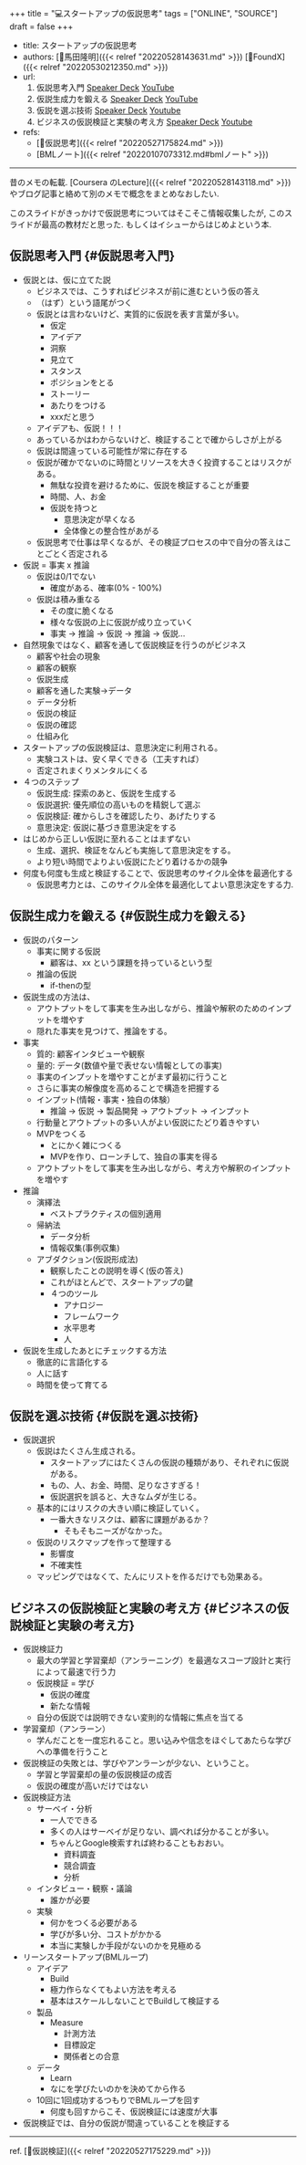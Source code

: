+++
title = "💻スタートアップの仮説思考"
tags = ["ONLINE", "SOURCE"]
draft = false
+++

-   title: スタートアップの仮説思考
-   authors: [👨馬田隆明]({{< relref "20220528143631.md" >}}) [📝FoundX]({{< relref "20220530212350.md" >}})
-   url:
    1.  仮説思考入門 [Speaker Deck](https://speakerdeck.com/tumada/jia-shuo-si-kao-ru-men-sutatoatupufalsejia-shuo-si-kao-1) [YouTube](https://www.youtube.com/watch?v=lgTMrWX72I0)
    2.  仮説生成力を鍛える [Speaker Deck](https://speakerdeck.com/tumada/jia-shuo-sheng-cheng-li-woduan-eru-sutatoatupufalsejia-shuo-si-kao-2) [YouTube](https://www.youtube.com/watch?v=NI3NI6HB6gs)
    3.  仮説を選ぶ技術 [Speaker Deck](https://speakerdeck.com/tumada/jia-shuo-wo-xuan-bu-ji-shu-sutatoatupufalsejia-shuo-si-kao-3) [Youtube](https://www.youtube.com/watch?v=SRYTdB8XyeE)
    4.  ビジネスの仮説検証と実験の考え方 [Speaker Deck](https://speakerdeck.com/tumada/bizinesufalsejia-shuo-jian-zheng-toshi-yan-falsekao-efang-sutatoatupufalsejia-shuo-si-kao-4) [Youtube](https://www.youtube.com/watch?v=6qnodhOeRZ0)
-   refs:
    -   [📝仮説思考]({{< relref "20220527175824.md" >}})
    -   [BMLノート]({{< relref "20220107073312.md#bmlノート" >}})

---

昔のメモの転載. [Coursera のLecture]({{< relref "20220528143118.md" >}}) やブログ記事と絡めて別のメモで概念をまとめなおしたい.

このスライドがきっかけで仮説思考についてはそこそこ情報収集したが, このスライドが最高の教材だと思った. もしくはイシューからはじめよという本.


## 仮説思考入門 {#仮説思考入門}

-   仮説とは、仮に立てた説
    -   ビジネスでは、こうすればビジネスが前に進むという仮の答え
    -   （はず）という語尾がつく
    -   仮説とは言わないけど、実質的に仮説を表す言葉が多い。
        -   仮定
        -   アイデア
        -   洞察
        -   見立て
        -   スタンス
        -   ポジションをとる
        -   ストーリー
        -   あたりをつける
        -   xxxだと思う
    -   アイデアも、仮説！！！
    -   あっているかはわからないけど、検証することで確からしさが上がる
    -   仮説は間違っている可能性が常に存在する
    -   仮説が確かでないのに時間とリソースを大きく投資することはリスクがある。
        -   無駄な投資を避けるために、仮説を検証することが重要
        -   時間、人、お金
        -   仮説を持つと
            -   意思決定が早くなる
            -   全体像との整合性があがる
    -   仮説思考で仕事は早くなるが、その検証プロセスの中で自分の答えはことごとく否定される
-   仮説 = 事実 x 推論
    -   仮説は0/1でない
        -   確度がある、確率(0% - 100%)
    -   仮説は積み重なる
        -   その度に脆くなる
        -   様々な仮説の上に仮説が成り立っていく
        -   事実 → 推論 → 仮説 → 推論 → 仮説...
-   自然現象ではなく、顧客を通して仮説検証を行うのがビジネス
    -   顧客や社会の現象
    -   顧客の観察
    -   仮説生成
    -   顧客を通した実験→データ
    -   データ分析
    -   仮説の検証
    -   仮説の確認
    -   仕組み化
-   スタートアップの仮説検証は、意思決定に利用される。
    -   実験コストは、安く早くできる（工夫すれば）
    -   否定されまくりメンタルにくる
-   ４つのステップ
    -   仮説生成: 探索のあと、仮説を生成する
    -   仮説選択: 優先順位の高いものを精鋭して選ぶ
    -   仮説検証: 確からしさを確認したり、あげたりする
    -   意思決定: 仮説に基づき意思決定をする
-   はじめから正しい仮説に至れることはまずない
    -   生成、選択、検証をなんども実施して意思決定をする。
    -   より短い時間でよりよい仮説にたどり着けるかの競争
-   何度も何度も生成と検証することで、仮説思考のサイクル全体を最適化する
    -   仮説思考力とは、このサイクル全体を最適化してよい意思決定をする力.


## 仮説生成力を鍛える {#仮説生成力を鍛える}

-   仮説のパターン
    -   事実に関する仮説
        -   顧客は、xx という課題を持っているという型
    -   推論の仮説
        -   if-thenの型
-   仮説生成の方法は、
    -   アウトプットをして事実を生み出しながら、推論や解釈のためのインプットを増やす
    -   隠れた事実を見つけて、推論をする。
-   事実
    -   質的: 顧客インタビューや観察
    -   量的: データ(数値や量で表せない情報としての事実)
    -   事実のインプットを増やすことがまず最初に行うこと
    -   さらに事実の解像度を高めることで構造を把握する
    -   インプット(情報・事実・独自の体験）
        -   推論 → 仮説 → 製品開発 → アウトプット → インプット
    -   行動量とアウトプットの多い人がよい仮説にたどり着きやすい
    -   MVPをつくる
        -   とにかく雑につくる
        -   MVPを作り、ローンチして、独自の事実を得る
    -   アウトプットをして事実を生み出しながら、考え方や解釈のインプットを増やす
-   推論
    -   演繹法
        -   ベストプラクティスの個別適用
    -   帰納法
        -   データ分析
        -   情報収集(事例収集)
    -   アブダクション(仮説形成法)
        -   観察したことの説明を導く(仮の答え)
        -   これがほとんどで、スタートアップの鍵
        -   ４つのツール
            -   アナロジー
            -   フレームワーク
            -   水平思考
            -   人
-   仮説を生成したあとにチェックする方法
    -   徹底的に言語化する
    -   人に話す
    -   時間を使って育てる


## 仮説を選ぶ技術 {#仮説を選ぶ技術}

-   仮説選択
    -   仮説はたくさん生成される。
        -   スタートアップにはたくさんの仮説の種類があり、それぞれに仮説がある。
        -   もの、人、お金、時間、足りなさすぎる！
        -   仮説選択を誤ると、大きなムダが生じる。
    -   基本的にはリスクの大きい順に検証していく。
        -   一番大きなリスクは、顧客に課題があるか？
            -   そもそもニーズがなかった。
    -   仮説のリスクマップを作って整理する
        -   影響度
        -   不確実性
    -   マッピングではなくて、たんにリストを作るだけでも効果ある。


## ビジネスの仮説検証と実験の考え方 {#ビジネスの仮説検証と実験の考え方}

-   仮説検証力
    -   最大の学習と学習棄却（アンラーニング）を最適なスコープ設計と実行によって最速で行う力
    -   仮説検証 = 学び
        -   仮説の確度
        -   新たな情報
    -   自分の仮説では説明できない変則的な情報に焦点を当てる
-   学習棄却（アンラーン）
    -   学んだことを一度忘れること。思い込みや信念をほぐしてあたらな学びへの準備を行うこと
-   仮説検証の失敗とは、学びやアンラーンが少ない、ということ。
    -   学習と学習棄却の量の仮説検証の成否
    -   仮説の確度が高いだけではない
-   仮説検証方法
    -   サーベイ・分析
        -   一人でできる
        -   多くの人はサーベイが足りない、調べれば分かることが多い。
        -   ちゃんとGoogle検索すれば終わることもおおい。
            -   資料調査
            -   競合調査
            -   分析
    -   インタビュー・観察・議論
        -   誰かが必要
    -   実験
        -   何かをつくる必要がある
        -   学びが多い分、コストがかかる
        -   本当に実験しか手段がないのかを見極める
-   リーンスタートアップ(BMLループ)
    -   アイデア
        -   Build
        -   極力作らなくてもよい方法を考える
        -   基本はスケールしないことでBuildして検証する
    -   製品
        -   Measure
            -   計測方法
            -   目標設定
            -   関係者との合意
    -   データ
        -   Learn
        -   なにを学びたいのかを決めてから作る
    -   10回に1回成功するつもりでBMLループを回す
        -   何度も回すからこそ、仮説検証には速度が大事
-   仮説検証では、自分の仮説が間違っていることを検証する

---

ref. [📝仮説検証]({{< relref "20220527175229.md" >}})
